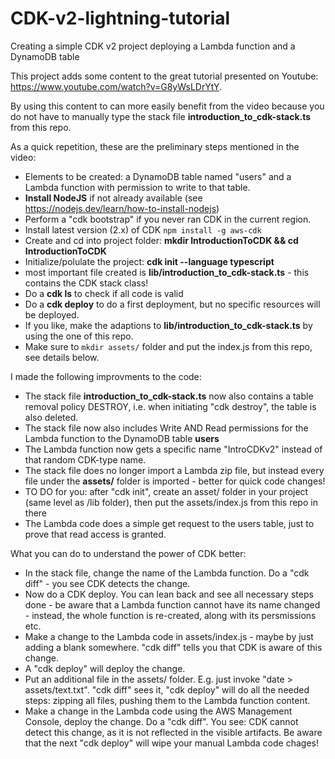 # CDK-v2-lightning-tutorial
Creating a simple CDK v2 project deploying a Lambda function and a DynamoDB table

This project adds some content to the great tutorial presented on Youtube: https://www.youtube.com/watch?v=G8yWsLDrYtY.

By using this content to can more easily benefit from the video because you do not have to manually type the stack file **introduction_to_cdk-stack.ts** from this repo.

As a quick repetition, these are the preliminary steps mentioned in the video:

* Elements to be created: a DynamoDB table named "users" and a Lambda function with permission to write to that table.
* **Install NodeJS** if not already available (see https://nodejs.dev/learn/how-to-install-nodejs)
* Perform a "cdk bootstrap" if you never ran CDK in the current region.
* Install latest version (2.x) of CDK 
  ```npm install -g aws-cdk```
* Create and cd into project folder: **mkdir IntroductionToCDK && cd IntroductionToCDK**
* Initialize/polulate the project: **cdk init --language typescript**
* most important file created is **lib/introduction_to_cdk-stack.ts** - this contains the CDK stack class!
* Do a **cdk ls** to check if all code is valid
* Do a **cdk deploy** to do a first deployment, but no specific resources will be deployed.
* If you like, make the adaptions to **lib/introduction_to_cdk-stack.ts** by using the one of this repo.
* Make sure to ```mkdir assets/``` folder and put the index.js from this repo, see details below.

I made the following improvments to the code:

* The stack file **introduction_to_cdk-stack.ts** now also contains a table removal policy DESTROY, i.e. when initiating "cdk destroy", the table is also deleted.
* The stack file now also includes Write AND Read permissions for the Lambda function to the DynamoDB table **users**
* The Lambda function now gets a specific name "IntroCDKv2" instead of that random CDK-type name.
* The stack file does no longer import a Lambda zip file, but instead every file under the **assets/** folder is imported - better for quick code changes!
* TO DO for you: after "cdk init", create an asset/ folder in your project (same level as /lib folder), then put the assets/index.js from this repo in there
* The Lambda code does a simple get request to the users table, just to prove that read access is granted.

What you can do to understand the power of CDK better:

* In the stack file, change the name of the Lambda function. Do a "cdk diff" - you see CDK detects the change.
* Now do a CDK deploy. You can lean back and see all necessary steps done - be aware that a Lambda function cannot have its name changed - instead, the whole function is re-created, along with its persmissions etc.
* Make a change to the Lambda code in assets/index.js - maybe by just adding a blank somewhere. "cdk diff" tells you that CDK is aware of this change.
* A "cdk deploy" will deploy the change.
* Put an additional file in the assets/ folder. E.g. just invoke "date > assets/text.txt". "cdk diff" sees it, "cdk deploy" will do all the needed steps: zipping all files, pushing them to the Lambda function content.
* Make a change in the Lambda code using the AWS Management Console, deploy the change. Do a "cdk diff". You see: CDK cannot detect this change, as it is not reflected in the visible artifacts. Be aware that the next "cdk deploy" will wipe your manual Lambda code chages!
